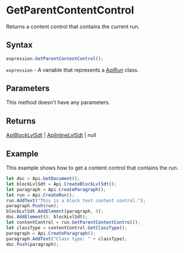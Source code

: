 # GetParentContentControl

Returns a content control that contains the current run.

## Syntax

```javascript
expression.GetParentContentControl();
```

`expression` - A variable that represents a [ApiRun](../ApiRun.md) class.

## Parameters

This method doesn't have any parameters.

## Returns

[ApiBlockLvlSdt](../../ApiBlockLvlSdt/ApiBlockLvlSdt.md) \| [ApiInlineLvlSdt](../../ApiInlineLvlSdt/ApiInlineLvlSdt.md) \| null

## Example

This example shows how to get a content control that contains the run.

```javascript editor-
let doc = Api.GetDocument();
let blockLvlSdt = Api.CreateBlockLvlSdt();
let paragraph = Api.CreateParagraph();
let run = Api.CreateRun();
run.AddText("This is a block text content control.");
paragraph.Push(run);
blockLvlSdt.AddElement(paragraph, 0);
doc.AddElement(0, blockLvlSdt);
let contentControl = run.GetParentContentControl();
let classType = contentControl.GetClassType();
paragraph = Api.CreateParagraph();
paragraph.AddText("Class type: " + classType);
doc.Push(paragraph);
```
